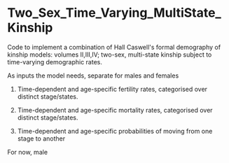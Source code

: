 # Two_Sex_Time_Varying_MultiState_Kinship

Code to implement a combination of Hall Caswell's formal demography of kinship models: volumes II,III,IV; two-sex, multi-state kinship 
subject to time-varying demographic rates.

As inputs the model needs, separate for males and females

1) Time-dependent and age-specific fertility rates, categorised over distinct stage/states.

2) Time-dependent and age-specific mortality rates, categorised over distinct stage/states.

3) Time-dependent and age-specific probabilities of moving from one stage to another

For now, male

